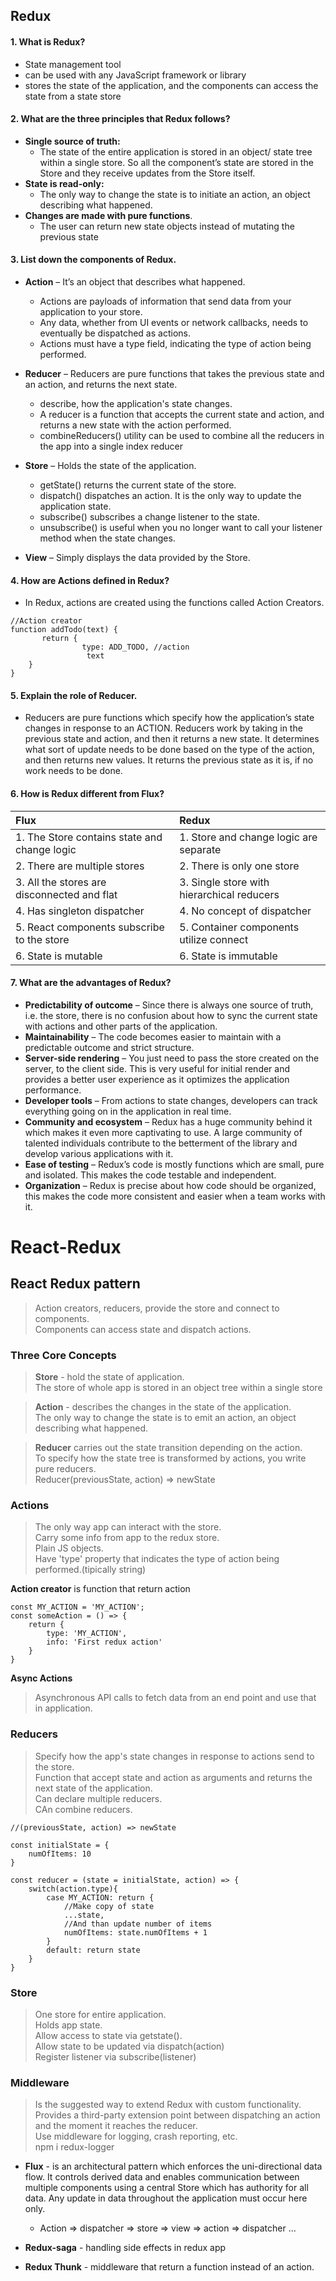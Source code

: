 ## Redux

#### 1. What is Redux?

- State management tool
- can be used with any JavaScript framework or library
- stores the state of the application, and the components can access the state from a state store

#### 2. What are the three principles that Redux follows?

- **Single source of truth:**
  - The state of the entire application is stored in an object/ state tree within a single store. So all the component’s state are stored in the Store and they receive updates from the Store itself.
- **State is read-only:**
  - The only way to change the state is to initiate an action, an object describing what happened.
- **Changes are made with pure functions**.
  - The user can return new state objects instead of mutating the previous state

#### 3. List down the components of Redux.

- **Action** – It’s an object that describes what happened.
  - Actions are payloads of information that send data from your application to your store.
  - Any data, whether from UI events or network callbacks, needs to eventually be dispatched as actions.
  - Actions must have a type field, indicating the type of action being performed.
- **Reducer** – Reducers are pure functions that takes the previous state and an action, and returns the next state.
  - describe, how the application's state changes.
  - A reducer is a function that accepts the current state and action, and returns a new state with the action performed.
  - combineReducers() utility can be used to combine all the reducers in the app into a single index reducer
- **Store** – Holds the state of the application.

  - getState() returns the current state of the store.
  - dispatch() dispatches an action. It is the only way to update the application state.
  - subscribe() subscribes a change listener to the state.
  - unsubscribe() is useful when you no longer want to call your listener method when the state changes.

- **View** – Simply displays the data provided by the Store.

#### 4. How are Actions defined in Redux?

- In Redux, actions are created using the functions called Action Creators.

```
//Action creator
function addTodo(text) {
       return {
                type: ADD_TODO, //action
                 text
    }
}
```

#### 5. Explain the role of Reducer.

- Reducers are pure functions which specify how the application’s state changes in response to an ACTION. Reducers work by taking in the previous state and action, and then it returns a new state. It determines what sort of update needs to be done based on the type of the action, and then returns new values. It returns the previous state as it is, if no work needs to be done.

#### 6. How is Redux different from Flux?

| Flux                                         | Redux                                      |
| :------------------------------------------- | :----------------------------------------- |
| 1. The Store contains state and change logic | 1. Store and change logic are separate     |
| 2. There are multiple stores                 | 2. There is only one store                 |
| 3. All the stores are disconnected and flat  | 3. Single store with hierarchical reducers |
| 4. Has singleton dispatcher                  | 4. No concept of dispatcher                |
| 5. React components subscribe to the store   | 5. Container components utilize connect    |
| 6. State is mutable                          | 6. State is immutable                      |

#### 7. What are the advantages of Redux?

- **Predictability of outcome** – Since there is always one source of truth, i.e. the store, there is no confusion about how to sync the current state with actions and other parts of the application.
- **Maintainability** – The code becomes easier to maintain with a predictable outcome and strict structure.
- **Server-side rendering** – You just need to pass the store created on the server, to the client side. This is very useful for initial render and provides a better user experience as it optimizes the application performance.
- **Developer tools** – From actions to state changes, developers can track everything going on in the application in real time.
- **Community and ecosystem** – Redux has a huge community behind it which makes it even more captivating to use. A large community of talented individuals contribute to the betterment of the library and develop various applications with it.
- **Ease of testing** – Redux’s code is mostly functions which are small, pure and isolated. This makes the code testable and independent.
- **Organization** – Redux is precise about how code should be organized, this makes the code more consistent and easier when a team works with it.

# React-Redux

## React Redux pattern

> Action creators, reducers, provide the store and connect to components.<br>
> Components can access state and dispatch actions.<br>

### Three Core Concepts

> **Store** - hold the state of application.<br>
> The store of whole app is stored in an object tree within a single store<br>

> **Action** - describes the changes in the state of the application.<br>
> The only way to change the state is to emit an action, an object describing what happened.

> **Reducer** carries out the state transition depending on the action.<br>
> To specify how the state tree is transformed by actions, you write pure reducers.<br>
> Reducer(previousState, action) => newState

### Actions

> The only way app can interact with the store.<br>
> Carry some info from app to the redux store.<br>
> Plain JS objects.<br>
> Have 'type' property that indicates the type of action being performed.(tipically string)<br>

**Action creator** is function that return action

```
const MY_ACTION = 'MY_ACTION';
const someAction = () => {
    return {
        type: 'MY_ACTION',
        info: 'First redux action'
    }
}
```

**Async Actions**

> Asynchronous API calls to fetch data from an end point and use that in application.

### Reducers

> Specify how the app's state changes in response to actions send to the store.<br>
> Function that accept state and action as arguments and returns the next state of the application.<br>
> Can declare multiple reducers.<br>
> CAn combine reducers.<br>

```
//(previousState, action) => newState

const initialState = {
    numOfItems: 10
}

const reducer = (state = initialState, action) => {
    switch(action.type){
        case MY_ACTION: return {
            //Make copy of state
            ...state,
            //And than update number of items
            numOfItems: state.numOfItems + 1
        }
        default: return state
    }
}
```

### Store

> One store for entire application.<br>
> Holds app state.<br>
> Allow access to state via getstate().<br>
> Allow state to be updated via dispatch(action)<br>
> Register listener via subscribe(listener)<br>

### Middleware

> Is the suggested way to extend Redux with custom functionality.<br>
> Provides a third-party extension point between dispatching an action and the moment it reaches the reducer.<br>
> Use middleware for logging, crash reporting, etc.<br>
> npm i redux-logger

- **Flux** - is an architectural pattern which enforces the uni-directional data flow. It controls derived data and enables communication between multiple components using a central Store which has authority for all data. Any update in data throughout the application must occur here only.

  - Action => dispatcher => store => view => action => dispatcher ...

- **Redux-saga** - handling side effects in redux app
- **Redux Thunk** - middleware that return a function instead of an action.
